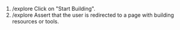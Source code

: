 1. /explore Click on "Start Building".
2. /explore Assert that the user is redirected to a page with building resources or tools.